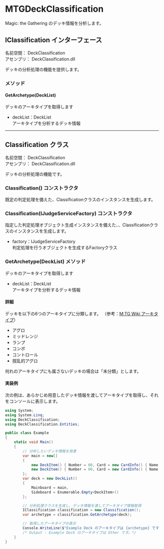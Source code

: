 # MTGDeckClassification

Magic: the Gathering のデッキ情報を分析します。

## IClassification インターフェース

名前空間： DeckClassification  
アセンブリ： DeckClassification.dll

デッキの分析処理の機能を提供します。

### メソッド

#### GetArchetype(DeckList)

デッキのアーキタイプを取得します

- deckList：DeckList  
アーキタイプを分析するデッキ情報

----

## Classification クラス

名前空間： DeckClassification  
アセンブリ： DeckClassification.dll

デッキの分析処理の機能です。

### Classification() コンストラクタ

既定の判定処理を備えた、Classificationクラスのインスタンスを生成します。

### Classification(IJudgeServiceFactory) コンストラクタ

指定した判定処理オブジェクト生成インスタンスを備えた、、Classificationクラスのインスタンスを生成します。

- factory：IJudgeServiceFactory  
判定処理を行うオブジェクトを生成するFactoryクラス

### GetArchetype(DeckList) メソッド

デッキのアーキタイプを取得します

- deckList：DeckList  
アーキタイプを分析するデッキ情報

#### 詳細

デッキを以下の6つのアーキタイプに分類します。
（参考：[M:TG Wiki アーキタイプ](http://mtgwiki.com/wiki/%E3%82%A2%E3%83%BC%E3%82%AD%E3%82%BF%E3%82%A4%E3%83%97)）

- アグロ
- ミッドレンジ
- ランプ
- コンボ
- コントロール
- 撹乱的アグロ


何れのアーキタイプにも属さないデッキの場合は「未分類」とします。

#### 実装例

次の例は、あらかじめ用意したデッキ情報を渡してアーキタイプを取得し、それをコンソールに表示します。

```csharp:sample.cs
using System;
using System.Linq;
using DeckClassification;
using DeckClassification.Entities;

public class Example
{
    static void Main()
    {
        // 分析したいデッキ情報を用意
        var main = new[]
        {
            new DeckItem() { Number = 60, Card = new CardInfo() { Name = "Mountain" }},
            new DeckItem() { Number = 60, Card = new CardInfo() { Name = "Forest" }}
        };
        var deck = new DeckList()
        {
            Mainboard = main,
            Sideboard = Enumerable.Empty<DeckItem>()
        };

        // 分析処理クラスを生成し、デッキ情報を渡してアーキタイプ情報取得
        IClassification classification = new Classification();
        var archetype = classification.GetArchetype(deck);

        // 取得したアーキタイプの表示
        Console.WriteLine($"Example Deck のアーキタイプは {archetype} です。");
        /* Output : Example Deck のアーキタイプは Other です。*/
    }
}
```